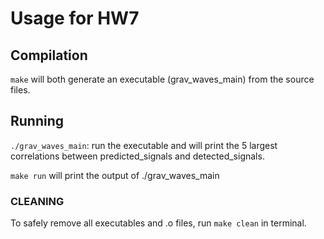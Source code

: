 # Usage for HW7

## Compilation

`make`  will both generate an executable (grav_waves_main) from the source files.

## Running

`./grav_waves_main`: run the executable and will print the 5 largest correlations between predicted_signals and detected_signals.

`make run`  will print the output of ./grav_waves_main

### CLEANING

To safely remove all executables and .o files, run `make clean` in terminal.

